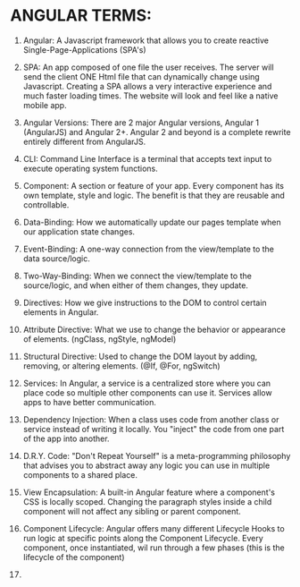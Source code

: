 # ANGULAR TERMS:

1. Angular:     A Javascript framework that allows you to create reactive Single-Page-Applications (SPA's)

2. SPA:    An app composed of one file the user receives. The server will send the client ONE Html file that can dynamically change using Javascript. Creating a SPA allows a very interactive experience and much faster loading times. The website will look and feel like a native mobile app.

3. Angular Versions:    There are 2 major Angular versions, Angular 1 (AngularJS) and Angular 2+. Angular 2 and beyond is a complete rewrite entirely different from AngularJS.

4. CLI:     Command Line Interface is a terminal that accepts text input to execute operating system functions.

5. Component:   A section or feature of your app. Every component has its own template, style and logic. The benefit is that they are reusable and controllable.

6. Data-Binding:    How we automatically update our pages template when our application state changes.

7. Event-Binding:   A one-way connection from the view/template to the data source/logic.

8. Two-Way-Binding:     When we connect the view/template to the source/logic, and when either of them changes, they update.

9.  Directives:      How we give instructions to the DOM to control certain elements in Angular.

10. Attribute Directive:    What we use to change the behavior or appearance of elements. (ngClass, ngStyle, ngModel)

11. Structural Directive:   Used to change the DOM layout by adding, removing, or altering elements. (@If, @For, ngSwitch)

12. Services:       In Angular, a service is a centralized store where you can place code so multiple other components can use it. Services allow apps to have better communication.
 
13. Dependency Injection:       When a class uses code from another class or service instead of writing it locally. You "inject" the code from one part of the app into another.

14. D.R.Y. Code:        "Don't Repeat Yourself" is a meta-programming philosophy that advises you to abstract away any logic you can use in multiple components to a shared place.

15. View Encapsulation:     A built-in Angular feature where a component's CSS is locally scoped. Changing the paragraph styles inside a child component will not affect any sibling or parent component.

16. Component Lifecycle:        Angular offers many different Lifecycle Hooks to run logic at specific points along the Component Lifecycle. Every component, once instantiated, wil run through a few phases (this is the lifecycle of the component)

17. 